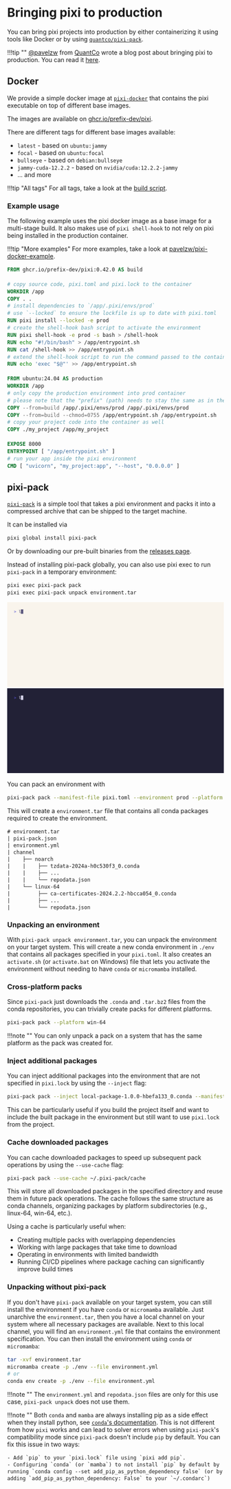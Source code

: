 # Bringing pixi to production

You can bring pixi projects into production by either containerizing it using tools like Docker or by using [`quantco/pixi-pack`](https://github.com/quantco/pixi-pack).

!!!tip ""
    [@pavelzw](https://github.com/pavelzw) from [QuantCo](https://quantco.com) wrote a blog post about bringing pixi to production. You can read it [here](https://tech.quantco.com/blog/pixi-production).

## Docker

<!-- Keep in sync with https://github.com/prefix-dev/pixi-docker/blob/main/README.md -->

We provide a simple docker image at [`pixi-docker`](https://github.com/prefix-dev/pixi-docker) that contains the pixi executable on top of different base images.

The images are available on [ghcr.io/prefix-dev/pixi](https://ghcr.io/prefix-dev/pixi).

There are different tags for different base images available:

- `latest` - based on `ubuntu:jammy`
- `focal` - based on `ubuntu:focal`
- `bullseye` - based on `debian:bullseye`
- `jammy-cuda-12.2.2` - based on `nvidia/cuda:12.2.2-jammy`
- ... and more

!!!tip "All tags"
    For all tags, take a look at the [build script](https://github.com/prefix-dev/pixi-docker/blob/main/.github/workflows/build.yml).

### Example usage

The following example uses the pixi docker image as a base image for a multi-stage build.
It also makes use of `pixi shell-hook` to not rely on pixi being installed in the production container.

!!!tip "More examples"
    For more examples, take a look at [pavelzw/pixi-docker-example](https://github.com/pavelzw/pixi-docker-example).

```Dockerfile
FROM ghcr.io/prefix-dev/pixi:0.42.0 AS build

# copy source code, pixi.toml and pixi.lock to the container
WORKDIR /app
COPY . .
# install dependencies to `/app/.pixi/envs/prod`
# use `--locked` to ensure the lockfile is up to date with pixi.toml
RUN pixi install --locked -e prod
# create the shell-hook bash script to activate the environment
RUN pixi shell-hook -e prod -s bash > /shell-hook
RUN echo "#!/bin/bash" > /app/entrypoint.sh
RUN cat /shell-hook >> /app/entrypoint.sh
# extend the shell-hook script to run the command passed to the container
RUN echo 'exec "$@"' >> /app/entrypoint.sh

FROM ubuntu:24.04 AS production
WORKDIR /app
# only copy the production environment into prod container
# please note that the "prefix" (path) needs to stay the same as in the build container
COPY --from=build /app/.pixi/envs/prod /app/.pixi/envs/prod
COPY --from=build --chmod=0755 /app/entrypoint.sh /app/entrypoint.sh
# copy your project code into the container as well
COPY ./my_project /app/my_project

EXPOSE 8000
ENTRYPOINT [ "/app/entrypoint.sh" ]
# run your app inside the pixi environment
CMD [ "uvicorn", "my_project:app", "--host", "0.0.0.0" ]
```

## pixi-pack

<!-- Keep in sync with https://github.com/quantco/pixi-pack/blob/main/README.md -->

[`pixi-pack`](https://github.com/quantco/pixi-pack) is a simple tool that takes a pixi environment and packs it into a compressed archive that can be shipped to the target machine.

It can be installed via

```bash
pixi global install pixi-pack
```

Or by downloading our pre-built binaries from the [releases page](https://github.com/quantco/pixi-pack/releases).

Instead of installing pixi-pack globally, you can also use pixi exec to run `pixi-pack` in a temporary environment:

```bash
pixi exec pixi-pack pack
pixi exec pixi-pack unpack environment.tar
```

![pixi-pack demo](https://raw.githubusercontent.com/quantco/pixi-pack/refs/heads/main/.github/assets/demo/demo-light.gif#only-light)
![pixi-pack demo](https://raw.githubusercontent.com/quantco/pixi-pack/refs/heads/main/.github/assets/demo/demo-dark.gif#only-dark)

You can pack an environment with

```bash
pixi-pack pack --manifest-file pixi.toml --environment prod --platform linux-64
```

This will create a `environment.tar` file that contains all conda packages required to create the environment.

```plain
# environment.tar
| pixi-pack.json
| environment.yml
| channel
|    ├── noarch
|    |    ├── tzdata-2024a-h0c530f3_0.conda
|    |    ├── ...
|    |    └── repodata.json
|    └── linux-64
|         ├── ca-certificates-2024.2.2-hbcca054_0.conda
|         ├── ...
|         └── repodata.json
```

### Unpacking an environment

With `pixi-pack unpack environment.tar`, you can unpack the environment on your target system. This will create a new conda environment in `./env` that contains all packages specified in your `pixi.toml`. It also creates an `activate.sh` (or `activate.bat` on Windows) file that lets you activate the environment without needing to have `conda` or `micromamba` installed.

### Cross-platform packs

Since `pixi-pack` just downloads the `.conda` and `.tar.bz2` files from the conda repositories, you can trivially create packs for different platforms.

```bash
pixi-pack pack --platform win-64
```

!!!note ""
    You can only unpack a pack on a system that has the same platform as the pack was created for.

### Inject additional packages

You can inject additional packages into the environment that are not specified in `pixi.lock` by using the `--inject` flag:

```bash
pixi-pack pack --inject local-package-1.0.0-hbefa133_0.conda --manifest-pack pixi.toml
```

This can be particularly useful if you build the project itself and want to include the built package in the environment but still want to use `pixi.lock` from the project.

### Cache downloaded packages

You can cache downloaded packages to speed up subsequent pack operations by using the `--use-cache` flag:

```bash
pixi-pack pack --use-cache ~/.pixi-pack/cache
```

This will store all downloaded packages in the specified directory and reuse them in future pack operations. The cache follows the same structure as conda channels, organizing packages by platform subdirectories (e.g., linux-64, win-64, etc.).

Using a cache is particularly useful when:

- Creating multiple packs with overlapping dependencies
- Working with large packages that take time to download
- Operating in environments with limited bandwidth
- Running CI/CD pipelines where package caching can significantly improve build times

### Unpacking without pixi-pack

If you don't have `pixi-pack` available on your target system, you can still install the environment if you have `conda` or `micromamba` available.
Just unarchive the `environment.tar`, then you have a local channel on your system where all necessary packages are available.
Next to this local channel, you will find an `environment.yml` file that contains the environment specification.
You can then install the environment using `conda` or `micromamba`:

```bash
tar -xvf environment.tar
micromamba create -p ./env --file environment.yml
# or
conda env create -p ./env --file environment.yml
```

!!!note ""
    The `environment.yml` and `repodata.json` files are only for this use case, `pixi-pack unpack` does not use them.

!!!note ""
    Both `conda` and `mamba` are always installing pip as a side effect when they install python, see [`conda`'s documentation](https://docs.conda.io/projects/conda/en/25.1.x/user-guide/configuration/settings.html#add-pip-as-python-dependency-add-pip-as-python-dependency).
    This is not different from how `pixi` works and can lead to solver errors when using `pixi-pack`'s compatibility mode since `pixi-pack` doesn't include `pip` by default.
    You can fix this issue in two ways:

    - Add `pip` to your `pixi.lock` file using `pixi add pip`.
    - Configuring `conda` (or `mamba`) to not install `pip` by default by running `conda config --set add_pip_as_python_dependency false` (or by adding `add_pip_as_python_dependency: False` to your `~/.condarc`)
